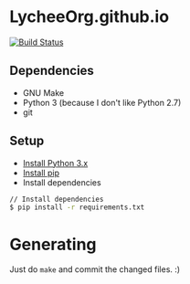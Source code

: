 # LycheeOrg.github.io

[![Build Status](https://travis-ci.com/LycheeOrg/LycheeOrg.github.io.svg?branch=master)](https://travis-ci.com/LycheeOrg/LycheeOrg.github.io)

## Dependencies

- GNU Make
- Python 3 (because I don't like Python 2.7)
- git

## Setup

- [Install Python 3.x](https://www.python.org/downloads/)
- [Install pip](https://pip.pypa.io/en/stable/installing/)
- Install dependencies

```sh
// Install dependencies
$ pip install -r requirements.txt
```

# Generating

Just do `make` and commit the changed files. :)
